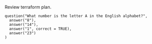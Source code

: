 Review terraform plan.

```{r letter-a, echo=FALSE}
question("What number is the letter A in the English alphabet?",
  answer("8"),
  answer("14"),
  answer("1", correct = TRUE),
  answer("23")
)
```